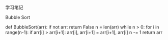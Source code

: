 学习笔记

Bubble Sort

def BubbleSort(arr):
    if not arr:
        return False
    n = len(arr)
    while n > 0:
        for i in range(n-1):
            if arr[i] > arr[i+1]:
                arr[i], arr[i+1] = arr[i+1], arr[i]
        n -= 1
    return arr
